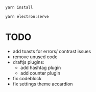 ```bash
yarn install
```

```bash
yarn electron:serve
```

# TODO

- add toasts for errors/ contrast issues
- remove unused code
- draftjs plugins:
  - add hashtag plugin
  - add counter plugin
- fix codeblock
- fix settings theme accardion
